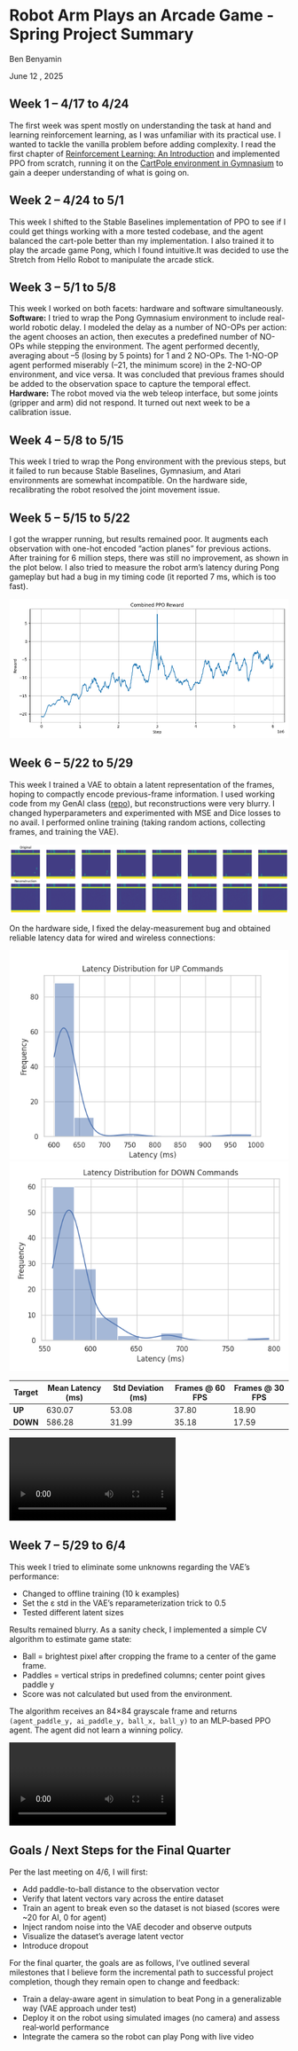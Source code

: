 # Robot Arm Plays an Arcade Game - Spring Project Summary

Ben Benyamin

June 12 , 2025

## Week 1 – 4/17 to 4/24

The first week was spent mostly on understanding the task at hand and learning reinforcement learning, as I was unfamiliar with its practical use. I wanted to tackle the vanilla problem before adding complexity. I read the first chapter of [Reinforcement Learning: An Introduction](http://incompleteideas.net/book/the-book-2nd.html) and implemented PPO from scratch, running it on the [CartPole environment in Gymnasium](https://gymnasium.farama.org/environments/classic_control/cart_pole/) to gain a deeper understanding of what is going on.

## Week 2 – 4/24 to 5/1

This week I shifted to the Stable Baselines implementation of PPO to see if I could get things working with a more tested codebase, and the agent balanced the cart-pole better than my implementation. I also trained it to play the arcade game Pong, which I found intuitive.It was decided to use the Stretch from Hello Robot to manipulate the arcade stick.

## Week 3 – 5/1 to 5/8

This week I worked on both facets: hardware and software simultaneously.  
**Software:** I tried to wrap the Pong Gymnasium environment to include real-world robotic delay. I modeled the delay as a number of NO-OPs per action: the agent chooses an action, then executes a predefined number of NO-OPs while stepping the environment. The agent performed decently, averaging about –5 (losing by 5 points) for 1 and 2 NO-OPs. The 1-NO-OP agent performed miserably (–21, the minimum score) in the 2-NO-OP environment, and vice versa. It was concluded that previous frames should be added to the observation space to capture the temporal effect.  
**Hardware:** The robot moved via the web teleop interface, but some joints (gripper and arm) did not respond. It turned out next week to be a calibration issue.

## Week 4 – 5/8 to 5/15

This week I tried to wrap the Pong environment with the previous steps, but it failed to run because Stable Baselines, Gymnasium, and Atari environments are somewhat incompatible. On the hardware side, recalibrating the robot resolved the joint movement issue.

## Week 5 – 5/15 to 5/22

I got the wrapper running, but results remained poor. It augments each observation with one-hot encoded “action planes” for previous actions. After training for 6 million steps, there was still no improvement, as shown in the plot below. I also tried to measure the robot arm’s latency during Pong gameplay but had a bug in my timing code (it reported 7 ms, which is too fast).

![](figures/Train-Delay-22-5.png)

## Week 6 – 5/22 to 5/29

This week I trained a VAE to obtain a latent representation of the frames, hoping to compactly encode previous-frame information. I used working code from my GenAI class ([repo](https://github.com/BenBenyamin/VAE-Remove)), but reconstructions were very blurry. I changed hyperparameters and experimented with MSE and Dice losses to no avail. I performed online training (taking random actions, collecting frames, and training the VAE).

![](figures/vae-output.png)

On the hardware side, I fixed the delay-measurement bug and obtained reliable latency data for wired and wireless connections:

![](figures/up-down-lat.png)  
![](figures/down-up-lat.png)

| Target   | Mean Latency (ms) | Std Deviation (ms) | Frames @ 60 FPS | Frames @ 30 FPS |
| -------- | ----------------- | ------------------ | --------------- | --------------- |
| **UP**   | 630.07            | 53.08              | 37.80           | 18.90           |
| **DOWN** | 586.28            | 31.99              | 35.18           | 17.59           |

<video src = "https://github.com/user-attachments/assets/88aa5277-584a-426f-9f1a-6f123c458b8f"></video>


## Week 7 – 5/29 to 6/4

This week I tried to eliminate some unknowns regarding the VAE’s performance:
- Changed to offline training (10 k examples)  
- Set the ε std in the VAE’s reparameterization trick to 0.5  
- Tested different latent sizes  

Results remained blurry. As a sanity check, I implemented a simple CV algorithm to estimate game state:

- Ball = brightest pixel after cropping the frame to a center of the game frame.
- Paddles = vertical strips in predefined columns; center point gives paddle y  
- Score was not calculated but used from the environment.

The algorithm receives an 84×84 grayscale frame and returns `(agent_paddle_y, ai_paddle_y, ball_x, ball_y)` to an MLP-based PPO agent. The agent did not learn a winning policy.

<video src = "https://github.com/user-attachments/assets/fd268322-e72d-4930-a016-ba31a3f3bc2b"></video>

## Goals / Next Steps for the Final Quarter

Per the last meeting on 4/6, I will first:

- Add paddle-to-ball distance to the observation vector  
- Verify that latent vectors vary across the entire dataset  
- Train an agent to break even so the dataset is not biased (scores were ~20 for AI, 0 for agent)  
- Inject random noise into the VAE decoder and observe outputs  
- Visualize the dataset’s average latent vector  
- Introduce dropout  

For the final quarter, the goals are as follows, I’ve outlined several milestones that I believe form the incremental path to successful project completion, though they remain open to change and feedback:

- Train a delay-aware agent in simulation to beat Pong in a generalizable way (VAE approach under test)  
- Deploy it on the robot using simulated images (no camera) and assess real‐world performance  
- Integrate the camera so the robot can play Pong with live video  
